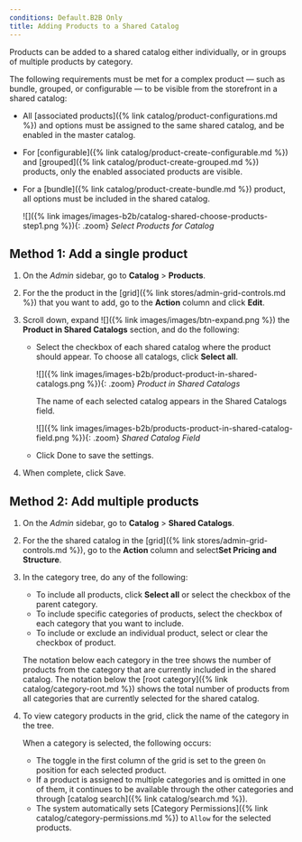 ```yaml
---
conditions: Default.B2B Only
title: Adding Products to a Shared Catalog
---
```


Products can be added to a shared catalog either individually, or in groups of multiple products by category.

The following requirements must be met for a complex product — such as bundle, grouped, or configurable — to be visible from the storefront in a shared catalog:

* All [associated products]({% link catalog/product-configurations.md %}) and options must be assigned to the same shared catalog, and be enabled in the master catalog.
* For [configurable]({% link catalog/product-create-configurable.md %}) and [grouped]({% link catalog/product-create-grouped.md %}) products, only the enabled associated products are visible.
* For a [bundle]({% link catalog/product-create-bundle.md %}) product, all options must be included in the shared catalog.

    ![]({% link images/images-b2b/catalog-shared-choose-products-step1.png %}){: .zoom}
    *Select Products for Catalog*

## Method 1: Add a single product

1. On the _Admin_ sidebar, go to **Catalog** > **Products**.

1. For the the product in the [grid]({% link stores/admin-grid-controls.md %}) that you want to add, go to the **Action** column and click **Edit**.

1. Scroll down, expand ![]({% link images/images/btn-expand.png %}) the **Product in Shared Catalogs** section, and do the following:

    * Select the checkbox of each shared catalog where the product should appear. To choose all catalogs, click **Select all**.

        ![]({% link images/images-b2b/product-product-in-shared-catalogs.png %}){: .zoom}
        *Product in Shared Catalogs*

        The name of each selected catalog appears in the Shared Catalogs field.

        ![]({% link images/images-b2b/products-product-in-shared-catalog-field.png %}){: .zoom}
        *Shared Catalog Field*

    * Click <span class="btn">Done</span> to save the settings.

1. When complete, click <span class="btn">Save</span>.

## Method 2: Add multiple products

1. On the _Admin_ sidebar, go to **Catalog** > **Shared Catalogs**.

1. For the the shared catalog in the [grid]({% link stores/admin-grid-controls.md %}), go to the **Action** column and select**Set Pricing and Structure**.

1. In the category tree, do any of the following:

    * To include all products, click **Select all** or select the checkbox of the parent category.
    * To include specific categories of products, select the checkbox of each category that you want to include.
    * To include or exclude an individual product, select or clear the checkbox of product.

    The notation below each category in the tree shows the number of products from the category that are currently included in the shared catalog. The notation below the [root category]({% link catalog/category-root.md %}) shows the total number of products from all categories that are currently selected for the shared catalog.

1. To view category products in the grid, click the name of the category in the tree.

   When a category is selected, the following occurs:

    * The toggle in the first column of the grid is set to the green `On` position for each selected product.
    * If a product is assigned to multiple categories and is omitted in one of them, it continues to be available through the other categories and through [catalog search]({% link catalog/search.md %}).
    * The system automatically sets [Category Permissions]({% link catalog/category-permissions.md %}) to `Allow` for the selected products.
